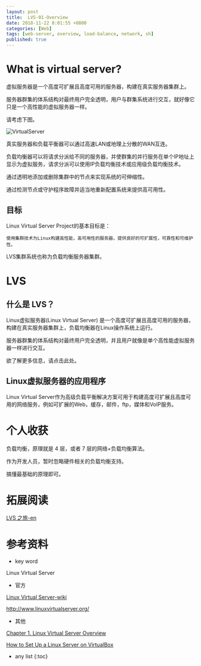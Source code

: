 ```yaml
---
layout: post
title:  LVS-01-Overview
date: 2018-11-22 8:01:55 +0800
categories: [Web]
tags: [web-server, overview, load-balance, network, sh]
published: true
---
```



# What is virtual server?

虚拟服务器是一个高度可扩展且高度可用的服务器，构建在真实服务器集群上。 

服务器群集的体系结构对最终用户完全透明，用户与群集系统进行交互，就好像它只是一个高性能的虚拟服务器一样。 

请考虑下图。

![VirtualServer](http://www.linuxvirtualserver.org/VirtualServer.png)

真实服务器和负载平衡器可以通过高速LAN或地理上分散的WAN互连。 

负载均衡器可以将请求分派给不同的服务器，并使群集的并行服务在单个IP地址上显示为虚拟服务，请求分派可以使用IP负载均衡技术或应用级负载均衡技术。 

通过透明地添加或删除集群中的节点来实现系统的可伸缩性。 

通过检测节点或守护程序故障并适当地重新配置系统来提供高可用性。

## 目标

Linux Virtual Server Project的基本目标是：

```
使用集群技术为Linux构建高性能，高可用性的服务器，提供良好的可扩展性，可靠性和可维护性。
```

LVS集群系统也称为负载均衡服务器集群。

# LVS

## 什么是 LVS？

Linux虚拟服务器(Linux Virtual Server) 是一个高度可扩展且高度可用的服务器，构建在真实服务器集群上，负载均衡器在Linux操作系统上运行。 

服务器群集的体系结构对最终用户完全透明，并且用户就像是单个高性能虚拟服务器一样进行交互。 

欲了解更多信息，请点击此处。

## Linux虚拟服务器的应用程序

Linux Virtual Server作为高级负载平衡解决方案可用于构建高度可扩展且高度可用的网络服务，例如可扩展的Web，缓存，邮件，ftp，媒体和VoIP服务。

# 个人收获

负载均衡，原理就是 4 层，或者 7 层的网络+负载均衡算法。

作为开发人员，暂时忽略硬件相关的负载均衡支持。

搞懂最基础的原理即可。

# 拓展阅读

[LVS 之旅-en](http://www.ultramonkey.org/papers/lvs_tutorial/html/)

# 参考资料

- key word

Linux Virtual Server

- 官方

[Linux Virtual Server-wiki](https://en.wikipedia.org/wiki/Linux_Virtual_Server)

http://www.linuxvirtualserver.org/

- 其他

[Chapter 1. Linux Virtual Server Overview](https://access.redhat.com/documentation/en-US/Red_Hat_Enterprise_Linux/4/html/Virtual_Server_Administration/ch-lvs-overview-VSA.html)

[How to Set Up a Linux Server on VirtualBox](https://blog.teamtreehouse.com/set-up-a-linux-server-on-virtualbox)

* any list
{:toc}
